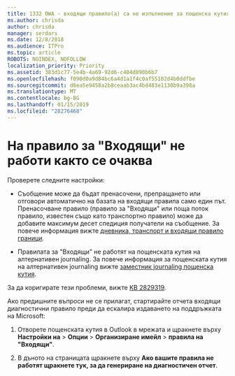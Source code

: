```yaml
---
title: 1332 OWA - входящи правило(а) са не изпълнение за пощенска кутия
ms.author: chrisda
author: chrisda
manager: serdars
ms.date: 12/8/2018
ms.audience: ITPro
ms.topic: article
ROBOTS: NOINDEX, NOFOLLOW
localization_priority: Priority
ms.assetid: 383d1c77-5e4b-4a69-92d6-c404d890b6b7
ms.openlocfilehash: f090d0a9d84bc6a4d1a1f4c0af55102d4b0ddfbe
ms.sourcegitcommit: d6ea5e9458a2b8ceaab3ac4bd483e1130b9a398a
ms.translationtype: MT
ms.contentlocale: bg-BG
ms.lasthandoff: 01/15/2019
ms.locfileid: "28276468"
---
```

# <a name="an-inbox-rule-doesnt-work-as-expected"></a>На правило за "Входящи" не работи както се очаква

Проверете следните настройки:
  
- Съобщение може да бъдат пренасочени, препращането или отговори автоматично на базата на входящи правила само един път. Пренасочване правило (правило за "Входящи" или поща поток правило, известен също като транспортно правило) може да добавите максимум десет спедиция получатели на съобщение. За повече информация вижте [дневника, транспорт и входящи правило граници](https://docs.microsoft.com/office365/servicedescriptions/exchange-online-service-description/exchange-online-limits).
    
- Правилата за "Входящи" не работят на пощенската кутия на алтернативен journaling. За повече информация за пощенската кутия на алтернативен journaling вижте [заместник journaling пощенска кутия](https://docs.microsoft.com/Exchange/security-and-compliance/journaling/journaling#alternate-journaling-mailbox).
    
За да коригирате тези проблеми, вижте [KB 2829319](https://support.microsoft.com/kb/2829319).
  
Ако предишните въпроси не се прилагат, стартирайте отчета входящи диагностични правило преди да ескалира издаването на поддръжката на Microsoft:
  
1. Отворете пощенската кутия в Outlook в мрежата и щракнете върху **Настройки на** \> **Опции** \> **Организиране имейл** \> **правила на "Входящи"**.
    
2. В дъното на страницата щракнете върху **Ако вашите правила не работят щракнете тук, за да генериране на диагностичен отчет**.
    


